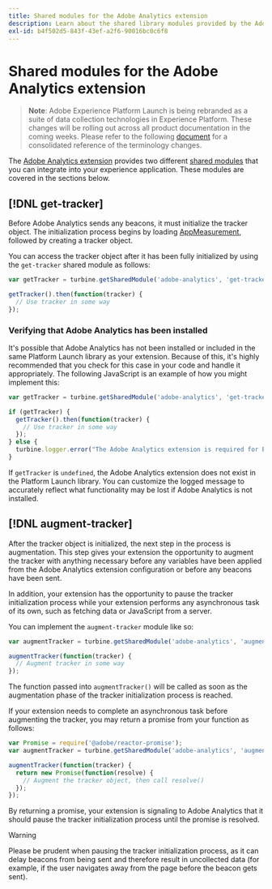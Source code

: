 ```yaml
---
title: Shared modules for the Adobe Analytics extension
description: Learn about the shared library modules provided by the Adobe Analytics extension in Adobe Experience Platform Launch.
exl-id: b4f502d5-843f-43ef-a2f6-90016bc0c6f8
---
```

# Shared modules for the Adobe Analytics extension

>**Note**: Adobe Experience Platform Launch is being rebranded as a suite of data collection technologies in Experience Platform. These changes will be rolling out across all product documentation in the coming weeks. Please refer to the following [document](/help/launch-name-updates.md) for a consolidated reference of the terminology changes.

The [Adobe Analytics extension](./overview.md) provides two different [shared modules](../../../extension-dev/web/shared.md) that you can integrate into your experience application. These modules are covered in the sections below.

## [!DNL get-tracker]

Before Adobe Analytics sends any beacons, it must initialize the tracker object. The initialization process begins by loading [AppMeasurement](https://experienceleague.adobe.com/docs/analytics/implementation/js/overview.html), followed by creating a tracker object.

You can access the tracker object after it has been fully initialized by using the `get-tracker` shared module as follows:

```js
var getTracker = turbine.getSharedModule('adobe-analytics', 'get-tracker');

getTracker().then(function(tracker) {
  // Use tracker in some way
});
```

### Verifying that Adobe Analytics has been installed

It's possible that Adobe Analytics has not been installed or included in the same Platform Launch library as your extension. Because of this, it's highly recommended that you check for this case in your code and handle it appropriately. The following JavaScript is an example of how you might implement this:

```js
var getTracker = turbine.getSharedModule('adobe-analytics', 'get-tracker');

if (getTracker) {
  getTracker().then(function(tracker) {
    // Use tracker in some way
  });
} else {
  turbine.logger.error("The Adobe Analytics extension is required for Extension XYZ to function properly.");
}
```

If `getTracker` is `undefined`, the Adobe Analytics extension does not exist in the Platform Launch library. You can customize the logged message to accurately reflect what functionality may be lost if Adobe Analytics is not installed.


## [!DNL augment-tracker]

After the tracker object is initialized, the next step in the process is augmentation. This step gives your extension the opportunity to augment the tracker with anything necessary before any variables have been applied from the Adobe Analytics extension configuration or before any beacons have been sent.

In addition, your extension has the opportunity to pause the tracker initialization process while your extension performs any asynchronous task of its own, such as fetching data or JavaScript from a server.

You can implement the `augment-tracker` module like so:

```js
var augmentTracker = turbine.getSharedModule('adobe-analytics', 'augment-tracker');

augmentTracker(function(tracker) {
  // Augment tracker in some way
});
```

The function passed into `augmentTracker()` will be called as soon as the augmentation phase of the tracker initialization process is reached.

If your extension needs to complete an asynchronous task before augmenting the tracker, you may return a promise from your function as follows:

```js
var Promise = require('@adobe/reactor-promise');
var augmentTracker = turbine.getSharedModule('adobe-analytics', 'augment-tracker');

augmentTracker(function(tracker) {
  return new Promise(function(resolve) {
    // Augment the tracker object, then call resolve()
  });
});
```

By returning a promise, your extension is signaling to Adobe Analytics that it should pause the tracker initialization process until the promise is resolved.

>[!WARNING]
>
>Please be prudent when pausing the tracker initialization process, as it can delay beacons from being sent and therefore result in uncollected data (for example, if the user navigates away from the page before the beacon gets sent).
